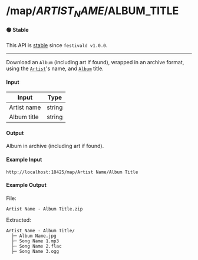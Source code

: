 # /map/$ARTIST_NAME/$ALBUM_TITLE

#### 🟢 Stable
This API is [stable](/api-stability/marker.md) since `festivald v1.0.0`.

---

Download an `Album` (including art if found), wrapped in an archive format, using the [`Artist`](/common-objects/artist.md)'s name, and [`Album`](/common-objects/album.md) title.

#### Input
| Input       | Type   |
|-------------|--------|
| Artist name | string |
| Album title | string |

#### Output
Album in archive (including art if found).

#### Example Input
```http
http://localhost:18425/map/Artist Name/Album Title
```

#### Example Output
File:
```plaintext
Artist Name - Album Title.zip
```

Extracted:
```plaintext
Artist Name - Album Title/
  ├─ Album Name.jpg
  ├─ Song Name 1.mp3
  ├─ Song Name 2.flac
  ├─ Song Name 3.ogg
```
